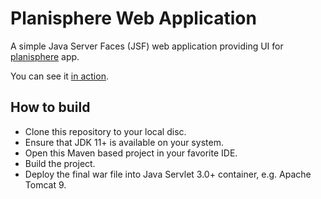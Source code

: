 # Planisphere Web Application

A simple Java Server Faces (JSF) web application providing UI for [planisphere](https://github.com/drifted-in/planisphere-core) app.

You can see it [in action](http://drifted.in/planisphere-app/).

## How to build

  * Clone this repository to your local disc.
  * Ensure that JDK 11+ is available on your system.
  * Open this Maven based project in your favorite IDE.
  * Build the project.
  * Deploy the final war file into Java Servlet 3.0+ container, e.g. Apache Tomcat 9.
